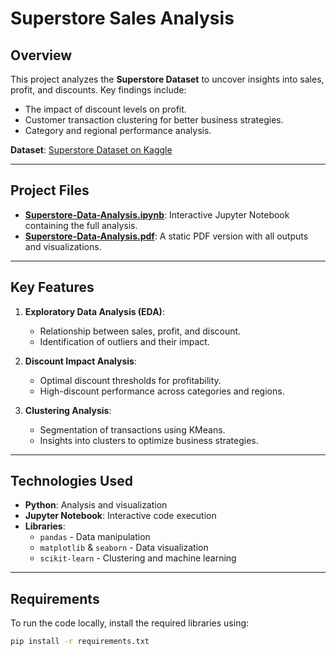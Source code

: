 # Superstore Sales Analysis

## Overview
This project analyzes the **Superstore Dataset** to uncover insights into sales, profit, and discounts. Key findings include:
- The impact of discount levels on profit.
- Customer transaction clustering for better business strategies.
- Category and regional performance analysis.

**Dataset**: [Superstore Dataset on Kaggle](https://www.kaggle.com/datasets/vivek468/superstore-dataset-final/data)

---

## Project Files
- **[Superstore-Data-Analysis.ipynb](./Superstore-Data-Analysis.ipynb)**: Interactive Jupyter Notebook containing the full analysis.
- **[Superstore-Data-Analysis.pdf](./Superstore-Data-Analysis.pdf)**: A static PDF version with all outputs and visualizations.

---

## Key Features
1. **Exploratory Data Analysis (EDA)**:
   - Relationship between sales, profit, and discount.
   - Identification of outliers and their impact.

2. **Discount Impact Analysis**:
   - Optimal discount thresholds for profitability.
   - High-discount performance across categories and regions.

3. **Clustering Analysis**:
   - Segmentation of transactions using KMeans.
   - Insights into clusters to optimize business strategies.

---

## Technologies Used
- **Python**: Analysis and visualization
- **Jupyter Notebook**: Interactive code execution
- **Libraries**:
   - `pandas` - Data manipulation
   - `matplotlib` & `seaborn` - Data visualization
   - `scikit-learn` - Clustering and machine learning

---

## Requirements
To run the code locally, install the required libraries using:

```bash
pip install -r requirements.txt

